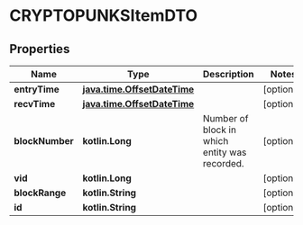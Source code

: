 
# CRYPTOPUNKSItemDTO

## Properties
Name | Type | Description | Notes
------------ | ------------- | ------------- | -------------
**entryTime** | [**java.time.OffsetDateTime**](java.time.OffsetDateTime.md) |  |  [optional]
**recvTime** | [**java.time.OffsetDateTime**](java.time.OffsetDateTime.md) |  |  [optional]
**blockNumber** | **kotlin.Long** | Number of block in which entity was recorded. |  [optional]
**vid** | **kotlin.Long** |  |  [optional]
**blockRange** | **kotlin.String** |  |  [optional]
**id** | **kotlin.String** |  |  [optional]



